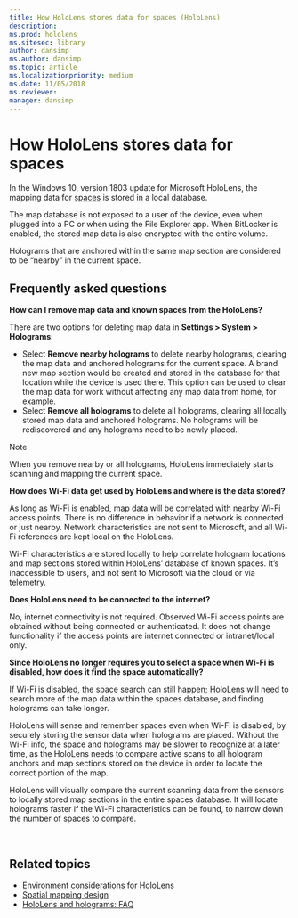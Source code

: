 ```yaml
---
title: How HoloLens stores data for spaces (HoloLens)
description: 
ms.prod: hololens
ms.sitesec: library
author: dansimp
ms.author: dansimp
ms.topic: article
ms.localizationpriority: medium
ms.date: 11/05/2018
ms.reviewer: 
manager: dansimp
---
```


# How HoloLens stores data for spaces

In the Windows 10, version 1803 update for Microsoft HoloLens, the mapping data for [spaces](https://support.microsoft.com/help/13760/hololens-spaces-on-hololens) is stored in a local database. 

The map database is not exposed to a user of the device, even when plugged into a PC or when using the File Explorer app. When BitLocker is enabled, the stored map data is also encrypted with the entire volume.

Holograms that are anchored within the same map section are considered to be “nearby” in the current space.


## Frequently asked questions

**How can I remove map data and known spaces from the HoloLens?**

There are two options for deleting map data in **Settings > System > Holograms**: 

- Select **Remove nearby holograms** to delete nearby holograms, clearing the map data and anchored holograms for the current space. A brand new map section would be created and stored in the database for that location while the device is used there. This option can be used to clear the map data for work without affecting any map data from home, for example.
- Select **Remove all holograms** to delete all holograms, clearing all locally stored map data and anchored holograms. No holograms will be rediscovered and any holograms need to be newly placed.

>[!NOTE]
>When you remove nearby or all holograms, HoloLens immediately starts scanning and mapping the current space.

**How does Wi-Fi data get used by HoloLens and where is the data stored?**

As long as Wi-Fi is enabled, map data will be correlated with nearby Wi-Fi access points. There is no difference in behavior if a network is connected or just nearby. Network characteristics are not sent to Microsoft, and all Wi-Fi references are kept local on the HoloLens.

Wi-Fi characteristics are stored locally to help correlate hologram locations and map sections stored within HoloLens’ database of known spaces. It’s inaccessible to users, and not sent to Microsoft via the cloud or via telemetry.



**Does HoloLens need to be connected to the internet?**

No, internet connectivity is not required. Observed Wi-Fi access points are obtained without being connected or authenticated. It does not change functionality if the access points are internet connected or intranet/local only.





**Since HoloLens no longer requires you to select a space when Wi-Fi is disabled, how does it find the space automatically?**

If Wi-Fi is disabled, the space search can still happen; HoloLens will need to search more of the map data within the spaces database, and finding holograms can take longer. 

HoloLens will sense and remember spaces even when Wi-Fi is disabled, by securely storing the sensor data when holograms are placed. Without the Wi-Fi info, the space and holograms may be slower to recognize at a later time, as the HoloLens needs to compare active scans to all hologram anchors and map sections stored on the device in order to locate the correct portion of the map.

HoloLens will visually compare the current scanning data from the sensors to locally stored map sections in the entire spaces database.  It will locate holograms faster if the Wi-Fi characteristics can be found, to narrow down the number of spaces to compare.




 



## Related topics

- [Environment considerations for HoloLens](https://docs.microsoft.com/windows/mixed-reality/environment-considerations-for-hololens)
- [Spatial mapping design](https://docs.microsoft.com/windows/mixed-reality/spatial-mapping-design)
- [HoloLens and holograms: FAQ](https://support.microsoft.com/help/13456/hololens-and-holograms-faq)
